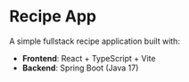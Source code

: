 # Recipe App

A simple fullstack recipe application built with:

- **Frontend**: React + TypeScript + Vite
- **Backend**: Spring Boot (Java 17)
